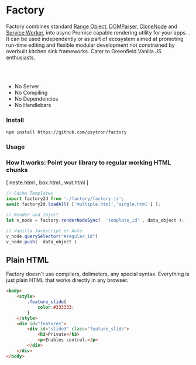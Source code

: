 # Factory
Factory combines standard 
[Range Object](https://developer.mozilla.org/en-US/docs/Web/API/Range),
[DOMParser](https://developer.mozilla.org/en-US/docs/Web/API/DOMParser),
[CloneNode](https://developer.mozilla.org/en-US/docs/Web/API/Node) and
[Service Worker](https://developer.mozilla.org/en-US/docs/Web/API/Service_Worker_API), into async Promise capable rendering utility for your apps.
 . It can be used independently or as part of ecosystem aimed at promoting run-time editing and flexible modular development not constrained by overbuilt kitchen sink frameworks. Cater to Greenfield Vanilla JS enthusiasts. <br>

<br>

<br>

* No Server 
* No Compiling 
* No Dependencies
* No Handlebars 


### Install
```shell
npm install https://github.com/psytron/factory
```

### Usage
### How it works: Point your library to regular working HTML chunks 
[ neste.html , box.html ,  wut.html ]


```javascript
// Cache Templates
import factory2d from './factory/factory.js';
await factory2d.loadAll( ['multiple.html','single.html'] );

// Render and Inject
let v_node = factory.renderNodeSync(  'template_id' , data_object ); 

// Vanilla Javascript or Auto
v_node.querySelector("#regular_id")
v_node.push(  data_object ) 
```


## Plain HTML 
Factory doesn't use compilers, delimeters, any special syntax. Everything is just plain HTML that works directly in any browser.
```html
<body>    
    <style>
        .feature_slide{
            color:#333333;
        }
    </style>
    <div id="features">
        <div id="slide3" class="feature_slide">
            <h3>Private</h3>
            <p>Enables control.</p>            
        </div>        
    </div>
</body>
```
